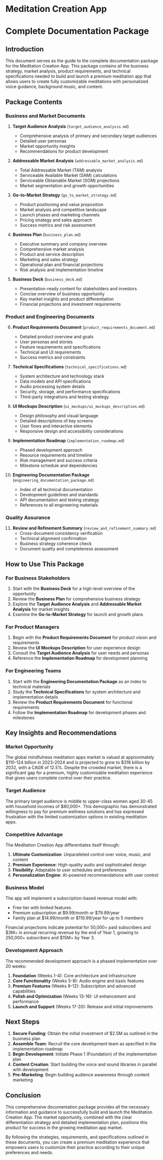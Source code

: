 # Meditation Creation App
# Complete Documentation Package

## Introduction

This document serves as the guide to the complete documentation package for the Meditation Creation App. This package contains all the business strategy, market analysis, product requirements, and technical specifications needed to build and launch a premium meditation app that allows users to create fully customizable meditations with personalized voice guidance, background music, and content.

## Package Contents

### Business and Market Documents

1. **Target Audience Analysis** (`target_audience_analysis.md`)
   - Comprehensive analysis of primary and secondary target audiences
   - Detailed user personas
   - Market opportunity insights
   - Recommendations for product development

2. **Addressable Market Analysis** (`addressable_market_analysis.md`)
   - Total Addressable Market (TAM) analysis
   - Serviceable Available Market (SAM) calculations
   - Serviceable Obtainable Market (SOM) projections
   - Market segmentation and growth opportunities

3. **Go-to-Market Strategy** (`go_to_market_strategy.md`)
   - Product positioning and value proposition
   - Market analysis and competitive landscape
   - Launch phases and marketing channels
   - Pricing strategy and sales approach
   - Success metrics and risk assessment

4. **Business Plan** (`business_plan.md`)
   - Executive summary and company overview
   - Comprehensive market analysis
   - Product and service description
   - Marketing and sales strategy
   - Operational plan and financial projections
   - Risk analysis and implementation timeline

5. **Business Deck** (`business_deck.md`)
   - Presentation-ready content for stakeholders and investors
   - Concise overview of business opportunity
   - Key market insights and product differentiation
   - Financial projections and investment requirements

### Product and Engineering Documents

6. **Product Requirements Document** (`product_requirements_document.md`)
   - Detailed product overview and goals
   - User personas and stories
   - Feature requirements and specifications
   - Technical and UI requirements
   - Success metrics and constraints

7. **Technical Specifications** (`technical_specifications.md`)
   - System architecture and technology stack
   - Data models and API specifications
   - Audio processing system details
   - Security, storage, and performance specifications
   - Third-party integrations and testing strategy

8. **UI Mockups Description** (`ui_mockups/ui_mockups_description.md`)
   - Design philosophy and visual language
   - Detailed descriptions of key screens
   - User flows and interactive elements
   - Responsive design and accessibility considerations

9. **Implementation Roadmap** (`implementation_roadmap.md`)
   - Phased development approach
   - Resource requirements and timeline
   - Risk management and success criteria
   - Milestone schedule and dependencies

10. **Engineering Documentation Package** (`engineering_documentation_package.md`)
    - Index of all technical documentation
    - Development guidelines and standards
    - API documentation and testing strategy
    - References to all engineering materials

### Quality Assurance

11. **Review and Refinement Summary** (`review_and_refinement_summary.md`)
    - Cross-document consistency verification
    - Technical alignment confirmation
    - Business strategy coherence check
    - Document quality and completeness assessment

## How to Use This Package

### For Business Stakeholders

1. Start with the **Business Deck** for a high-level overview of the opportunity
2. Review the **Business Plan** for comprehensive business strategy
3. Explore the **Target Audience Analysis** and **Addressable Market Analysis** for market insights
4. Examine the **Go-to-Market Strategy** for launch and growth plans

### For Product Managers

1. Begin with the **Product Requirements Document** for product vision and requirements
2. Review the **UI Mockups Description** for user experience design
3. Consult the **Target Audience Analysis** for user needs and personas
4. Reference the **Implementation Roadmap** for development planning

### For Engineering Teams

1. Start with the **Engineering Documentation Package** as an index to technical materials
2. Study the **Technical Specifications** for system architecture and implementation details
3. Review the **Product Requirements Document** for functional requirements
4. Follow the **Implementation Roadmap** for development phases and milestones

## Key Insights and Recommendations

### Market Opportunity

The global mindfulness meditation apps market is valued at approximately $110-124 billion in 2023-2024 and is projected to grow to $318 billion by 2032, with a CAGR of 12.5%. Despite the crowded market, there is a significant gap for a premium, highly customizable meditation experience that gives users complete control over their practice.

### Target Audience

The primary target audience is middle to upper-class women aged 30-45 with household incomes of $80,000+. This demographic has demonstrated willingness to pay for premium wellness solutions and has expressed frustration with the limited customization options in existing meditation apps.

### Competitive Advantage

The Meditation Creation App differentiates itself through:
1. **Ultimate Customization**: Unparalleled control over voice, music, and content
2. **Premium Experience**: High-quality audio and sophisticated design
3. **Flexibility**: Adaptable to user schedules and preferences
4. **Personalization Engine**: AI-powered recommendations with user control

### Business Model

The app will implement a subscription-based revenue model with:
- Free tier with limited features
- Premium subscription at $9.99/month or $79.99/year
- Family plan at $14.99/month or $119.99/year for up to 5 members

Financial projections indicate potential for 50,000+ paid subscribers and $3M+ in annual recurring revenue by the end of Year 1, growing to 250,000+ subscribers and $15M+ by Year 3.

### Development Approach

The recommended development approach is a phased implementation over 20 weeks:
1. **Foundation** (Weeks 1-4): Core architecture and infrastructure
2. **Core Functionality** (Weeks 5-8): Audio engine and basic features
3. **Premium Features** (Weeks 9-12): Subscription and advanced capabilities
4. **Polish and Optimization** (Weeks 13-16): UI enhancement and performance
5. **Launch and Support** (Weeks 17-20): Release and initial improvements

## Next Steps

1. **Secure Funding**: Obtain the initial investment of $2.5M as outlined in the business plan
2. **Assemble Team**: Recruit the core development team as specified in the implementation roadmap
3. **Begin Development**: Initiate Phase 1 (Foundation) of the implementation plan
4. **Content Creation**: Start building the voice and sound libraries in parallel with development
5. **Pre-Marketing**: Begin building audience awareness through content marketing

## Conclusion

This comprehensive documentation package provides all the necessary information and guidance to successfully build and launch the Meditation Creation App. The market opportunity, combined with the clear differentiation strategy and detailed implementation plan, positions this product for success in the growing meditation app market.

By following the strategies, requirements, and specifications outlined in these documents, you can create a premium meditation experience that empowers users to customize their practice according to their unique preferences and needs.
